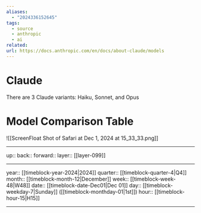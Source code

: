 ```yaml
---
aliases:
  - "2024336152645"
tags:
  - source
  - anthropic
  - ai
related: 
url: https://docs.anthropic.com/en/docs/about-claude/models
---
```


# Claude

There are 3 Claude variants: Haiku, Sonnet, and Opus 

# Model Comparison Table

![[ScreenFloat Shot of Safari at Dec 1, 2024 at 15_33_33.png]]

***

up:: 
back:: 
forward:: 
layer:: [[layer-099]]

***

year:: [[timeblock-year-2024|2024]]
quarter:: [[timeblock-quarter-4|Q4]]
month:: [[timeblock-month-12|December]]
week:: [[timeblock-week-48|W48]]
date:: [[timeblock-date-Dec01|Dec 01]]
day:: [[timeblock-weekday-7|Sunday]] ([[timeblock-monthday-01|1st]])
hour:: [[timeblock-hour-15|H15]]

***
